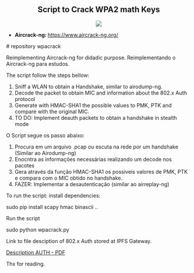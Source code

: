 <h2 align="center"> Script to Crack WPA2 math Keys</h2> 
<p align="center">
  <img src="https://img.shields.io/badge/python%20-%2314354C.svg?&style=for-the-badge&logo=python&logoColor=white"/>
</p>
<ul>
  <li><b>Aircrack-ng: </b> <a href="https://www.aircrack-ng.org/" target="_blank">https://www.aircrack-ng.org/</a></li>
</ul>
# repository wpacrack

Reimplementing Aircrack-ng for didadic purpose.
Reimplementando o Aircrack-ng para estudos.

The script follow the steps bellow:
  1. Sniff a WLAN to obtain a Handshake, similar to airodump-ng.
  2. Decode the packet to obtain MIC and information about the 802.x Auth protocol
  3. Generate with HMAC-SHA1 the possible values to PMK, PTK and compare with the original MIC.
  4. TO DO: Implement deauth packets to obtain a handshake in stealth mode

O Script segue os passo abaixo:
  1. Procura em um arquivo .pcap ou escuta na rede por um handshake (Similar ao Airodump-ng)
  2. Enocntra as informações necessárias realizando um decode nos pacotes
  3. Gera através da função HMAC-SHA1 os possiveis valores de PMK, PTK e compara com o MIC obtido no handshake.
  4. FAZER: Implementar a desautenticação (similar ao airreplay-ng)

To run the script:
install dependencies:

  sudo pip install scapy hmac binascii ..
  
Run the script
   
  sudo python wpacrack.py
  
 
Link to file desciption of 802.x Auth stored at IPFS Gateway.

[Description AUTH - PDF](https://gateway.pinata.cloud/ipfs/QmZwXohZ8yai8gwSjx2NLbfBCLKbbUGXTLehGrzSezdJqv)

Thx for reading.

